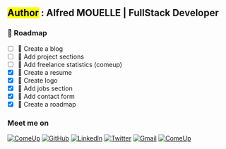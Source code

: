 ## <mark>Author</mark> : Alfred MOUELLE | FullStack Developer

### 🚧 Roadmap

- [ ] 📝 Create a blog
- [ ] 📝 Add project sections
- [ ] 📝 Add freelance statistics (comeup)
- [x] 📝 Create a resume
- [x] 📝 Create logo
- [x] 📝 Add jobs section
- [x] 📝 Add contact form
- [x] 📝 Create a roadmap

### Meet me on

[![ComeUp](https://img.shields.io/static/v1?style=for-the-badge&label=&message=ComeUp&color=yellow)](https://comeup.com/@alfredmouelle)
[![GitHub](https://img.shields.io/badge/GitHub-100000?style=for-the-badge&logo=github&logoColor=white)](https://github.com/alfredmouelle)
[![LinkedIn](https://img.shields.io/badge/LinkedIn-0077B5?style=for-the-badge&logo=linkedin&logoColor=white)](https://www.linkedin.com/in/alfred-mouelle-72a976228/)
[![Twitter](https://img.shields.io/badge/Twitter-1DA1F2?style=for-the-badge&logo=twitter&logoColor=white)](https://twitter.com/kali47_)
[![Gmail](https://img.shields.io/badge/Gmail-D14836?style=for-the-badge&logo=gmail&logoColor=white)](mailto:alfredmouelle@gmail.com)
[![ComeUp](https://img.shields.io/static/v1?style=for-the-badge&label=&message=Portfolio&color=blue)](https://alfredmouelle.com)
